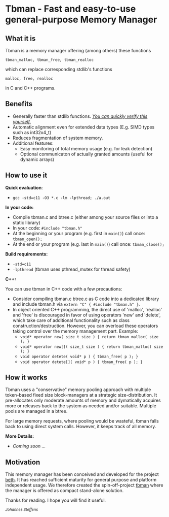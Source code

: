 # Tbman - Fast and easy-to-use general-purpose Memory Manager

## What it is
Tbman is a memory manager offering (among others) these functions 

`tbman_malloc, tbman_free, tbman_realloc`

which can replace corresponding stdlib's functions

`malloc, free, realloc`

in C and C++ programs.

## Benefits
* Generally faster than stdlib functions. [*You can quickly verify this yourself.*](#how-to-use-it)
* Automatic alignment even for extended data types (E.g. SIMD types such as int32x4_t)
* Reduces fragmentation of system memory.
* Additional features:
    * Easy monitoring of total memory usage (e.g. for leak detection)
    * Optional communicaton of actually granted amounts (useful for dynamic arrays)

## How to use it
**Quick evaluation**:
* `gcc -std=c11 -O3 *.c -lm -lpthread; ./a.out`

**In your code:**
* Compile tbman.c and btree.c (either among your source files or into a static library)
* In your code: `#include "tbman.h"`
* At the beginning or your program (e.g. first in `main()`) call once: `tbman_open();`
* At the end or your program (e.g. last in `main()`) call once: `tbman_close();`

**Build requirements:**
* `-std=c11`
* `-lpthread`  (tbman uses pthread_mutex for thread safety)

**C++:**

You can use tbman in C++ code with a few precautions:
* Consider compiling tbman.c btree.c as C code into a dedicated library and include tbman.h via `extern "C" { #include "tbman.h" }`.
* In object oriented C++ programming, the direct use of 'malloc', 'realloc' and 'free' is discouraged in favor of using operators 'new' and 'delete', which take care of additional functionality such as class construction/destruction. However, you can overload these operators taking control over the memory management part. Example:
   * `void* operator new( size_t size ) { return tbman_malloc( size ); }`
   * `void* operator new[]( size_t size ) { return tbman_malloc( size ); }`
   * `void operator detete( void* p ) { tbman_free( p ); }`
   * `void operator detete[]( void* p ) { tbman_free( p ); }`
   
## How it works
Tbman uses a "conservative" memory pooling approach with multiple token-based fixed size block-managers at a strategic size-distribution. It pre-allocates only moderate amounts of memory and dymatically acquires more or releases back to the system as needed and/or suitable. Multiple pools are managed in a btree.

For large memory requests, where pooling would be wasteful, tbman falls back to using direct system calls. However, it keeps track of all memory.

**More Details:**
* *Coming soon ...*

## Motivation
This memory manager has been conceived and developed for the project [beth](https://github.com/johsteffens/beth). It has reached sufficient maturity for general purpose and platform independent usage. We therefore created the spin-off-project [tbman](https://github.com/johsteffens/tbman) where the manager is offered as compact stand-alone solution.

Thanks for reading. I hope you will find it useful.

<sub>*Johannes Steffens*</sub>
